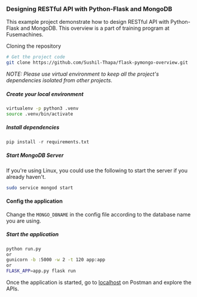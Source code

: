 ### Designing RESTful API with Python-Flask and MongoDB

This example project demonstrate how to design RESTful API with Python-Flask and
MongoDB. This overview is a part of training program at Fusemachines.

Cloning the repository

```bash
# Get the project code
git clone https://github.com/Sushil-Thapa/flask-pymongo-overview.git
```

*NOTE: Please use virtual environment to keep all the project's dependencies isolated from other projects.*

##### Create your local environment
```bash
virtualenv -p python3 .venv
source .venv/bin/activate
```

##### Install dependencies

```python
pip install -r requirements.txt
```

##### Start MongoDB Server

If you're using Linux, you could use the following to start the server if you already haven't.

```bash
sudo service mongod start
```

#### Config the application

Change the `MONGO_DBNAME` in the config file according to the database name you are using.

##### Start the application

```bash
python run.py
or
gunicorn -b :5000 -w 2 -t 120 app:app
or
FLASK_APP=app.py flask run
```

Once the application is started, go to [localhost](http://localhost:5000/) on Postman and explore the APIs.
